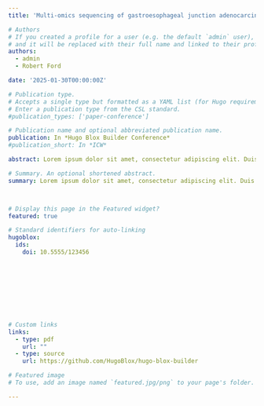 ```yaml
---
title: 'Multi-omics sequencing of gastroesophageal junction adenocarcinoma reveals prognosis-relevant key factors and a novel immunogenomic classification'

# Authors
# If you created a profile for a user (e.g. the default `admin` user), write the username (folder name) here
# and it will be replaced with their full name and linked to their profile.
authors:
  - admin
  - Robert Ford

date: '2025-01-30T00:00:00Z'

# Publication type.
# Accepts a single type but formatted as a YAML list (for Hugo requirements).
# Enter a publication type from the CSL standard.
#publication_types: ['paper-conference']

# Publication name and optional abbreviated publication name.
publication: In *Hugo Blox Builder Conference*
#publication_short: In *ICW*

abstract: Lorem ipsum dolor sit amet, consectetur adipiscing elit. Duis posuere tellus ac convallis placerat. Proin tincidunt magna sed ex sollicitudin condimentum. Sed ac faucibus dolor, scelerisque sollicitudin nisi. Cras purus urna, suscipit quis sapien eu, pulvinar tempor diam. Quisque risus orci, mollis id ante sit amet, gravida egestas nisl. Sed ac tempus magna. Proin in dui enim. Donec condimentum, sem id dapibus fringilla, tellus enim condimentum arcu, nec volutpat est felis vel metus. Vestibulum sit amet erat at nulla eleifend gravida.

# Summary. An optional shortened abstract.
summary: Lorem ipsum dolor sit amet, consectetur adipiscing elit. Duis posuere tellus ac convallis placerat. Proin tincidunt magna sed ex sollicitudin condimentum.



# Display this page in the Featured widget?
featured: true

# Standard identifiers for auto-linking
hugoblox:
  ids:
    doi: 10.5555/123456
        
        
        
        
        
        
        
        

# Custom links
links:
  - type: pdf
    url: ""
  - type: source
    url: https://github.com/HugoBlox/hugo-blox-builder

# Featured image
# To use, add an image named `featured.jpg/png` to your page's folder.

---
```



